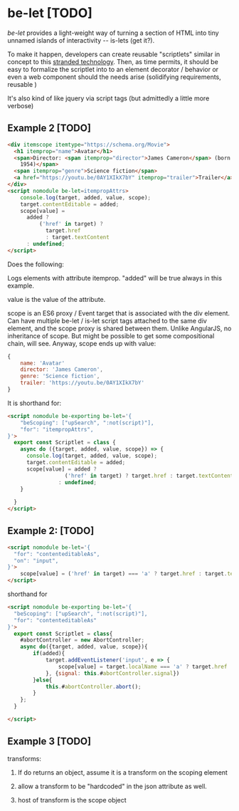 # be-let [TODO]

*be-let* provides a light-weight way of turning a section of HTML into tiny unnamed islands of interactivity -- is-lets (get it?).

To make it happen, developers can create reusable "scriptlets" similar in concept to this [stranded technology](https://learn.microsoft.com/en-us/previous-versions/office/developer/office2000/aa189871(v=office.10)?redirectedfrom=MSDN). Then, as time permits, it should be easy to formalize the scriptlet into to an element decorator / behavior or even a web component should the needs arise (solidifying requirements, reusable )

It's also kind of like jquery via script tags (but admittedly a little more verbose)

## Example 2 [TODO]

```html
<div itemscope itemtype="https://schema.org/Movie">
  <h1 itemprop="name">Avatar</h1>
  <span>Director: <span itemprop="director">James Cameron</span> (born August 16,
    1954)</span>
  <span itemprop="genre">Science fiction</span>
  <a href="https://youtu.be/0AY1XIkX7bY" itemprop="trailer">Trailer</a>
</div>
<script nomodule be-let=itempropAttrs>
    console.log(target, added, value, scope);
    target.contentEditable = added;
    scope[value] = 
      added ? 
          ('href' in target) ? 
            target.href 
            : target.textContent
      : undefined;
</script>
```

Does the following:

Logs elements with attribute itemprop. "added" will be true always in this example. 

value is the value of the attribute.

scope is an ES6 proxy / Event target that is associated with the div element.  Can have multiple be-let / is-let script tags attached to the same div element, and the scope proxy is shared between them.  Unlike AngularJS, no inheritance of scope.  But might be possible to get some compositional chain, will see.  Anyway, scope ends up with value:

```JavaScript
{
    name: 'Avatar'
    director: 'James Cameron',
    genre: 'Science fiction',
    trailer: 'https://youtu.be/0AY1XIkX7bY'
}
```



It is shorthand for:

```html
<script nomodule be-exporting be-let='{
    "beScoping": ["upSearch", ":not(script)"],
    "for": "itempropAttrs",
}'>
  export const Scriptlet = class {
    async do ({target, added, value, scope}) => {
      console.log(target, added, value, scope);
      target.contentEditable = added;
      scope[value] = added ? 
                  ('href' in target) ? target.href : target.textContent
                : undefined;
    }
    
  }
</script>
```

## Example 2: [TODO]

```html
<script nomodule be-let='{
  "for": "contenteditableAs",
  "on": "input",
}'>
    scope[value] = ('href' in target) === 'a' ? target.href : target.textContent;
</script>
```

shorthand for 

```html
<script nomodule be-exporting be-let='{
  "beScoping": ["upSearch", ":not(script)"],
  "for": "contenteditableAs"
}'>
  export const Scriptlet = class{
    #abortController = new AbortController;
    async do({target, added, value, scope}){
        if(added){
            target.addEventListener('input', e => {
                scope[value] = target.localName === 'a' ? target.href : target.textContent;
            }, {signal: this.#abortController.signal})
        }else{
            this.#abortController.abort();
        }
    };
  }

</script>
```

## Example 3 [TODO]

transforms:

1)  If do returns an object, assume it is a transform on the scoping element

2)  allow a transform to be "hardcoded" in the json attribute as well.

3)  host of transform is the scope object

